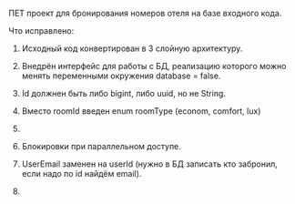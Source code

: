 ПЕТ проект для бронирования номеров отеля на базе входного кода.

Что исправлено:

1. Исходный код конвертирован в 3 слойную архитектуру.
2. Внедрён интерфейc для работы с БД, реализацию которого можно менять переменными окружения database = false.
3. Id должнен быть либо bigint, либо uuid, но не String.
4. Вместо roomId введен enum roomType (econom, comfort, lux)
5.


6. Блокировки при параллельном доступе.
7. UserEmail заменен на userId (нужно в БД записать кто забронил, если надо по id найдём email).
8. 


   
